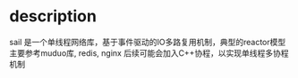 
# description

sail 是一个单线程网络库，基于事件驱动的IO多路复用机制，典型的reactor模型
主要参考muduo库, redis, nginx
后续可能会加入C++协程，以实现单线程多协程机制


